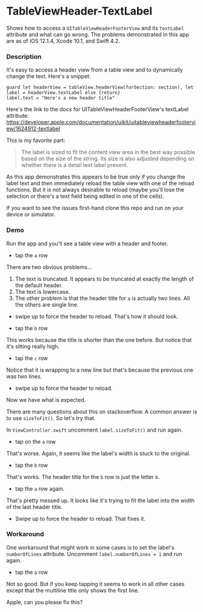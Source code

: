 # TableViewHeader-TextLabel
Shows how to access a `UITableViewHeaderFooterView` and its `textLabel` attribute and what can go wrong. The problems demonstrated in this app are as of iOS 12.1.4, Xcode 10.1, and Swift 4.2. 

### Description
It's easy to access a header view from a table view and to dynamically change the text. Here's a snippet: 

    guard let headerView = tableView.headerView(forSection: section), let label = headerView.textLabel else {return}
    label.text = "Here's a new header title"

Here's the link to the docs for UITableViewHeaderFooterView's textLabel attribute: https://developer.apple.com/documentation/uikit/uitableviewheaderfooterview/1624912-textlabel

This is my favorite part: 

> The label is sized to fit the content view area in the best way possible based on the size of the string. Its size is also adjusted depending on whether there is a detail text label present.

As this app demonstrates this appears to be true only if you change the label text and then immediately reload the table view with one of the reload functions. But it is not always desirable to reload (maybe you'll lose the selection or there's a text field being edited in one of the cells). 

If you want to see the issues first-hand clone this repo and run on your device or simulator. 

### Demo

Run the app and you'll see a table view with a header and footer. 

- tap the `a` row

There are two obvious problems...

1. The text is truncated. It appears to be truncated at exactly the length of the default header.
1. The text is lowercase.
1. The other problem is that the header title for `a` is actually two lines. All the others are single line.

- swipe up to force the header to reload. That's how it should look.

- tap the `b` row

This works because the title is shorter than the one before. But notice that it's sitting really high. 

- tap the `c` row

Notice that it is wrapping to a new line but that's because the previous one was two lines. 

- swipe up to force the header to reload. 

Now we have what is expected. 

There are many questions about this on stackoverflow. A common answer is to use `sizeToFit()`. So let's try that. 

In `ViewController.swift` uncomment `label.sizeToFit()` and run again.

- tap on the `a` row

That's worse. Again, it seems like the label's width is stuck to the original. 

- tap the `b` row

That's works. The header title for the `b` row is just the letter `b`. 

- tap the `a` row again. 

That's pretty messed up. It looks like it's trying to fit the label into the width of the last header title. 

- Swipe up to force the header to reload. That fixes it. 

### Workaround
One workaround that might work in some cases is to set the label's `numberOfLines` attribute. Uncomment `label.numberOfLines = 1` and run again.

- tap the `a` row

Not so good. But if you keep tapping it seems to work in all other cases except that the multiline title only shows the first line. 

Apple, can you please fix this?


